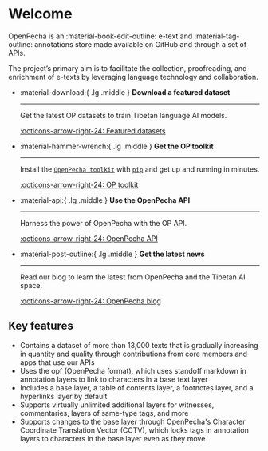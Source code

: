 # Welcome

OpenPecha is an :material-book-edit-outline: e-text and :material-tag-outline: annotations store made available on GitHub and through a set of APIs. 

The project’s primary aim is to facilitate the collection, proofreading, and enrichment of e-texts by leveraging language technology and collaboration.

<div class="grid cards" markdown>

-   :material-download:{ .lg .middle } __Download a featured dataset__

    ---

    Get the latest OP datasets to train Tibetan language AI models.

    [:octicons-arrow-right-24: Featured datasets](https://openpecha.org/data/featured-datasets/)
    
-   :material-hammer-wrench:{ .lg .middle } __Get the OP toolkit__

    ---

    Install the [`OpenPecha toolkit`](#) with [`pip`](https://pypi.org/project/pip/) and get up
    and running in minutes.

    [:octicons-arrow-right-24: OP toolkit](https://openpecha.org/toolkit/install/)

-   :material-api:{ .lg .middle } __Use the OpenPecha API__

    ---

    Harness the power of OpenPecha with the OP API. 

    [:octicons-arrow-right-24: OpenPecha API](https://openpecha.org/api/getting-started/)

-   :material-post-outline:{ .lg .middle } __Get the latest news__

    ---

    Read our blog to learn the latest from OpenPecha and the Tibetan AI space.

    [:octicons-arrow-right-24: OpenPecha blog](https://openpecha.org/blog/)

</div>


## Key features
- Contains a dataset of more than 13,000 texts that is gradually increasing in quantity and quality through contributions from core members and apps that use our APIs
- Uses the opf (OpenPecha format), which uses standoff markdown in annotation layers to link to characters in a base text layer
- Includes a base layer, a table of contents layer, a footnotes layer, and a hyperlinks layer by default
- Supports virtually unlimited additional layers for witnesses, commentaries, layers of same-type tags, and more
- Supports changes to the base layer through OpenPecha's Character Coordinate Translation Vector (CCTV), which locks tags in annotation layers to characters in the base layer even as they move   
